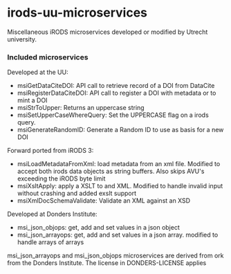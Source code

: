 # irods-uu-microservices
Miscellaneous iRODS microservices developed or modified by Utrecht university.

### Included microservices
Developed at the UU:
  * msiGetDataCiteDOI: API call to retrieve record of a DOI from DataCite 
  * msiRegisterDataCiteDOI: API call to register a DOI with metadata or to mint a DOI
  * msiStrToUpper: Returns an uppercase string
  * msiSetUpperCaseWhereQuery: Set the UPPERCASE flag on a irods query.
  * msiGenerateRandomID: Generate a Random ID to use as basis for a new DOI


Forward ported from iRODS 3:
  * msiLoadMetadataFromXml:
     load metadata from an xml file. Modified to accept both irods data objects as string buffers. Also skips AVU's exceeding the iRODS byte limit
  * msiXsltApply: apply a XSLT to and XML. Modified to handle invalid input without crashing and added exslt support
  * msiXmlDocSchemaValidate: Validate an XML against an XSD

Developed at Donders Institute:
  * msi\_json\_objops: get, add and set values in a json object
  * msi\_json\_arrayops: get, add and set values in a json array. modified to handle arrays of arrays
		
msi\_json\_arrayops and msi\_json\_objops microservices are derived from
ork from the Donders Institute. The license in DONDERS-LICENSE applies
